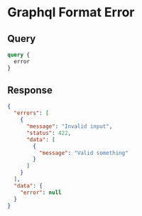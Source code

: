 # Graphql Format Error

## Query

```graphql
query {
  error
}
```

## Response

```json
{
  "errors": [
    {
      "message": "Invalid input",
      "status": 422,
      "data": [
        {
          "message": "Valid something"
        }
      ]
    }
  ],
  "data": {
    "error": null
  }
}
```
